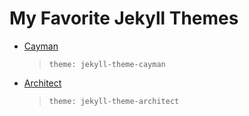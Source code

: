# My Favorite Jekyll Themes

- [Cayman](https://pages-themes.github.io/cayman/)
  > `theme: jekyll-theme-cayman`
- [Architect](https://pages-themes.github.io/architect/)
  > `theme: jekyll-theme-architect`
